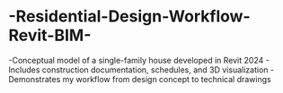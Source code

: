 # -Residential-Design-Workflow-Revit-BIM-
-Conceptual model of a single-family house developed in Revit 2024   - Includes construction documentation, schedules, and 3D visualization   - Demonstrates my workflow from design concept to technical drawings  

